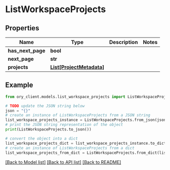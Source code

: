 # ListWorkspaceProjects


## Properties

Name | Type | Description | Notes
------------ | ------------- | ------------- | -------------
**has_next_page** | **bool** |  | 
**next_page** | **str** |  | 
**projects** | [**List[ProjectMetadata]**](ProjectMetadata.md) |  | 

## Example

```python
from ory_client.models.list_workspace_projects import ListWorkspaceProjects

# TODO update the JSON string below
json = "{}"
# create an instance of ListWorkspaceProjects from a JSON string
list_workspace_projects_instance = ListWorkspaceProjects.from_json(json)
# print the JSON string representation of the object
print(ListWorkspaceProjects.to_json())

# convert the object into a dict
list_workspace_projects_dict = list_workspace_projects_instance.to_dict()
# create an instance of ListWorkspaceProjects from a dict
list_workspace_projects_from_dict = ListWorkspaceProjects.from_dict(list_workspace_projects_dict)
```
[[Back to Model list]](../README.md#documentation-for-models) [[Back to API list]](../README.md#documentation-for-api-endpoints) [[Back to README]](../README.md)


